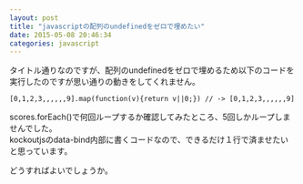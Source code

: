 ```yaml
---
layout: post
title: "javascriptの配列のundefinedをゼロで埋めたい"
date: 2015-05-08 20:46:34
categories: javascript
---
```

<p>タイトル通りなのですが、配列のundefinedをゼロで埋めるため以下のコードを実行したのですが思い通りの動きをしてくれません。</p>

<pre><code>[0,1,2,3,,,,,,9].map(function(v){return v||0;}) // -&gt; [0,1,2,3,,,,,,9]
</code></pre>

<p>scores.forEach()で何回ループするか確認してみたところ、5回しかループしませんでした。<br>
kockoutjsのdata-bind内部に書くコードなので、できるだけ１行で済ませたいと思っています。</p>

<p>どうすればよいでしょうか。</p>
